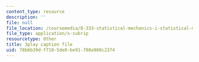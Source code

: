 ```yaml
---
content_type: resource
description: ''
file: null
file_location: /coursemedia/8-333-statistical-mechanics-i-statistical-mechanics-of-particles-fall-2013/78b6b39df7105de0be91708a960c2374_JaEqS1ozlHY.vtt
file_type: application/x-subrip
resourcetype: Other
title: 3play caption file
uid: 78b6b39d-f710-5de0-be91-708a960c2374
---
```

